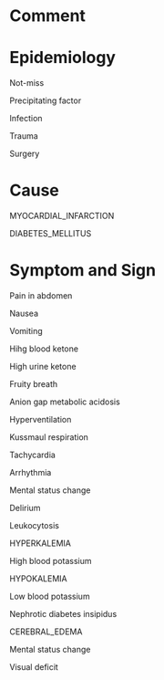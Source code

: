 # Comment

# Epidemiology

Not-miss

Precipitating factor

Infection

Trauma

Surgery

# Cause

MYOCARDIAL_INFARCTION

DIABETES_MELLITUS

# Symptom and Sign

Pain in abdomen

Nausea

Vomiting

Hihg blood ketone

High urine ketone

Fruity breath

Anion gap metabolic acidosis

Hyperventilation

Kussmaul respiration

Tachycardia

Arrhythmia

Mental status change

Delirium

Leukocytosis

HYPERKALEMIA

High blood potassium

HYPOKALEMIA

Low blood potassium

Nephrotic diabetes insipidus

CEREBRAL_EDEMA

Mental status change

Visual deficit

